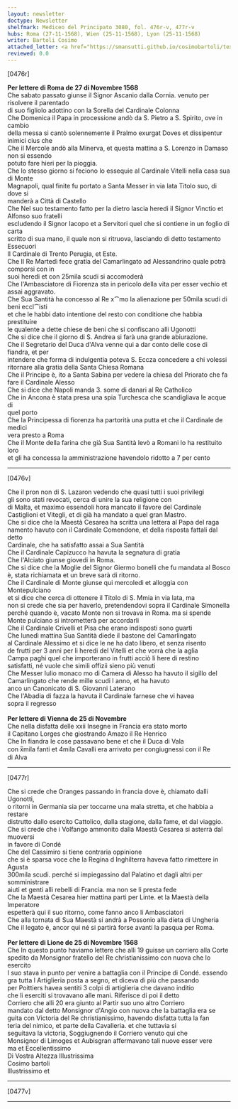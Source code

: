 ```yaml
---
layout: newsletter
doctype: Newsletter
shelfmark: Mediceo del Principato 3080, fol. 476r-v, 477r-v
hubs: Roma (27-11-1568), Wien (25-11-1568), Lyon (25-11-1568)
writer: Bartoli Cosimo
attached_letter: <a href="https://smansutti.github.io/cosimobartoli/texts/2979_043,2979_045/">2979_043,2979_045</a>
reviewed: 0.0
---
```


[0476r]  
  
  
<strong>Per lettere di Roma de 27 di Novembre 1568</strong>  
Che sabato passato giunse il Signor Ascanio dalla Cornia. venuto per risolvere il parentado  
di suo figliolo adottino con la Sorella del Cardinale Colonna  
Che Domenica il Papa in processione andò da S. Pietro a S. Spirito, ove in cambio  
della messa si cantò solennemente il Pralmo exurgat Doves et dissipentur inimici cius che  
Che il Mercole andò alla Minerva, et questa mattina a S. Lorenzo in Damaso non si essendo  
potuto fare hieri per la pioggia.  
Che lo stesso giorno si feciono lo essequie al Cardinale Vitelli nella casa sua di Monte  
Magnapoli, qual finite fu portato a Santa Messer in via lata Titolo suo, di dove si  
manderà a Città di Castello  
Che Nel suo testamento fatto per la dietro lascia heredi il Signor Vinctio et Alfonso suo fratelli  
escludendo il Signor Iacopo et a Servitori quel che si contiene in un foglio di carta  
scritto di sua mano, il quale non si ritruova, lasciando di detto testamento Essecuori  
Il Cardinale di Trento Perugia, et Este.  
Che Il Re Martedì fece gratia del Camarlingato ad Alessandrino quale potrà comporsi con in  
suoi heredi et con 25mila scudi si accomoderà  
Che l'Ambasciatore di Fiorenza sta in pericolo della vita per esser vechio et assai aggravato.  
Che Sua Santità ha concesso al Re x⁀mo la alienazione per 50mila scudi di beni eccl⁀isti  
et che le habbi dato intentione del resto con conditione che habbia prestituire  
le qualente a dette chiese de beni che si confiscano alli Ugonotti  
Che si dice che il giorno di S. Andrea si farà una grande abiurazione.  
Che il Segretario del Duca d'Alva venne qui a dar conto delle cose di fiandra, et per  
intendere che forma di indulgentia poteva S. Eccza concedere a chi volessi  
ritornare alla gratia della Santa Chiesa Romana  
Che il Principe è, ito a Santa Sabina per vedere la chiesa del Priorato che fa  
fare il Cardinale Alesso  
Che si dice che Napoli manda 3. some di danari al Re Catholico  
Che in Ancona è stata presa una spia Turchesca che scandigliava le acque di  
quel porto  
Che la Principessa di fiorenza ha partorità una putta et che il Cardinale de medici  
vera presto a Roma  
Che il Monte della farina che già Sua Santità levò a Romani lo ha restituito loro  
et gli ha concessa la amministrazione havendolo ridotto a 7 per cento  
  
---  

[0476v]  
  
  
Che il pron non di S. Lazaron vedendo che quasi tutti i suoi privilegi  
gli sono stati revocati, cerca di unire la sua religione con  
di Malta, et maximo essendoli hora mancato il favore del Cardinale  
Castiglioni et Vitegli, et di già ha mandato a quel gran Mastro.  
Che si dice che la Maestà Cesarea ha scritta una lettera al Papa del raga  
namento havuto con il Cardinale Comendone, et della risposta fattali dal detto  
Cardinale, che ha satisfatto assai a Sua Santità  
Che il Cardinale Capizucco ha havuta la segnatura di gratia  
Che l'Alciato giunse giovedi in Roma.  
Che si dice che la Moglie del Signor Giermo bonelli che fu mandata al Bosco  
è, stata richiamata et un breve sarà di ritorno.  
Che il Cardinale di Monte giunse qui mercoledi et alloggia con Montepulciano  
et si dice che cerca di ottenere il Titolo di S. Mmia in via lata, ma  
non si crede che sia per haverlo, pretendendovi sopra il Cardinale Simonella  
perché quando è, vacato Monte non si trovava in Roma. ma si spende  
Monte pulciano si intrometterà per accordarli  
Che il Cardinale Crivelli et Pisa che erano indisposti sono guarti  
Che lunedì mattina Sua Santità diede il bastone del Camarlingato  
al Cardinale Alessimo et si dice le ne ha dato libero, et senza risento  
de frutti per 3 anni per li heredi del Vitelli et che vorrà che la aglia  
Campa paghi quel che importerano in frutti acciò li here di restino  
satisfatti, né vuole che simili offizii sieno più venuti  
Che Messer Iulio monaco mo di Camera di Alesso ha havuto il sigillo del  
Camarlingato che rende mille scudi l anno, et ha havuto  
anco un Canonicato di S. Giovanni Laterano  
Che l'Abadia di fazza la havuta il Cardinale farnese che vi havea  
sopra il regresso  
<br/><strong>Per lettere di Vienna de 25 di Novembre</strong>  
Che nella disfatta delle xxii Insegne in Francia era stato morto  
il Capitano Lorges che giostrando Amazo il Re Henrico  
Che In fiandra le cose passavano bene et che il Duca di Vala  
con x̅mila fanti et 4mila Cavalli era arrivato per congiugnessi con il Re  
di Alva  
  
---  

[0477r]  
  
  
Che si crede che Oranges passando in francia dove è, chiamato dalli Ugonotti,  
o ritorni in Germania sia per toccarne una mala stretta, et che habbia a restare  
distrutto dallo esercito Cattolico, dalla stagione, dalla fame, et dal viaggio.  
Che si crede che i Volfango ammonito dalla Maestà Cesarea si asterrà dal muoversi  
in favore di Condé  
Che del Cassimiro si tiene contraria oppinione  
che si è sparsa voce che la Regina d Inghilterra haveva fatto rimettere in Agusta  
300mila scudi. perché si impiegassino dal Palatino et dagli altri per somministrare  
aiuti et genti alli rebelli di Francia. ma non se li presta fede  
Che la Maestà Cesarea hier mattina parti per Linte. et la Maestà della Imperatore  
espetterà qui il suo ritorno, come fanno anco li Ambasciatori  
Che alla tornata di Sua Maestà si andrà a Possonio alla dieta di Ungheria  
Che il legato è, ancor qui né si partirà forse avanti la pasqua per Roma.  
<br/><strong>Per lettere di Lione de 25 di Novembre 1568</strong>  
Che In questo punto haviamo lettere che alli 19 guisse un corriero alla Corte  
spedito da Monsignor fratello del Re christianissimo con nuova che lo esercito  
I suo stava in punto per venire a battaglia con il Principe di Condé. essendo  
gra tutta l Artiglieria posta a segno, et diceva di più che passando  
per Poittiers havea sentiti 3 colpi di artiglieria che davano inditio  
che li eserciti si trovavano alle mani. Riferisce di poi il detto  
Corriero che alli 20 era giunto al Partir suo uno altro Corriero  
mandato dal detto Monsignor d'Angio con nuova che la battaglia era se  
guita con Victoria del Re christianissimo, havendo disfatta tutta la fan  
teria del nimico, et parte della Cavalleria. et che tuttavia si  
seguitava la victoria, Soggiugnendo il Corriero venuto qui che  
Monsignor di Limoges et Aubisgran affermavano tali nuove esser vere  
ma et Eccellentissimo  
Di Vostra Altezza Illustrissima  
Cosimo bartoli  
Illustrissimo et  
  
---  

[0477v]  
  
  
  
---  

